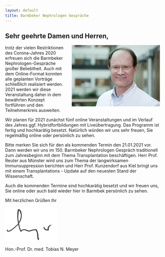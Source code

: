 ```yaml
---
layout: default
title: Barmbeker Nephrologen Gespräche
---
```

## Sehr geehrte Damen und Herren,

<img src="/assets/images/CA_Meyer.jpg" height="200rem" style="float:right; margin-left:20px; margin-bottom:20px;">
trotz der vielen Restriktionen des Corona-Jahres 2020 erfreuen sich die Barmbeker Nephrologen-Gespräche großer Beliebtheit. Auch mit dem Online-Format konnten alle geplanten Vorträge schließlich realisiert werden. 2021 werden wir diese Veranstaltung daher in dem bewährten Konzept fortführen und den Teilnehmerkreis ausweiten.

Wir planen für 2021 zunächst fünf online Veranstaltungen und im Verlauf des Jahres ggf. Hybridfortbildungen mit Liveübertragung. Das Programm ist fertig und hochkarätig besetzt. Natürlich würden wir uns sehr freuen, Sie regelmäßig online oder persönlich zu sehen.

Bitte merken Sie sich für den als kommenden Termin den 21.01.2021 vor. Dann werden wir uns im 150. Barmbeker Nephrologen Gespräch traditionell zum Jahresbeginn mit dem Thema Transplantation beschäftigen. Herr Prof. Reuter aus Münster wird uns zum Thema der langwirksamen Immunsuppression berichten und Herr Prof. Kunzendorf aus Kiel bringt uns mit einem Transplantations - Update auf den neuesten Stand der Wissenschaft.

Auch die kommenden Termine sind hochkarätig besetzt und wir freuen uns, Sie online oder auch bald wieder hier in Barmbek persönlich zu sehen.

Mit herzlichen Grüßen Ihr  

![Unterschrift Prof. Meyer](/assets/images/unterschrift-meyer.png)  

Hon.-Prof. Dr. med. Tobias N. Meyer  
